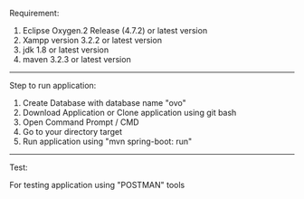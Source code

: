 Requirement:
1. Eclipse Oxygen.2 Release (4.7.2) or latest version
2. Xampp version 3.2.2 or latest version
3. jdk 1.8 or latest version
4. maven 3.2.3 or latest version

-------------------------------------------------------------------
Step to run application:
1. Create Database with database name "ovo"
2. Download Application or Clone application using git bash
3. Open Command Prompt / CMD
4. Go to your directory target
5. Run application using "mvn spring-boot: run"


-------------------------------------------------------------------
Test:

For testing application using "POSTMAN" tools
